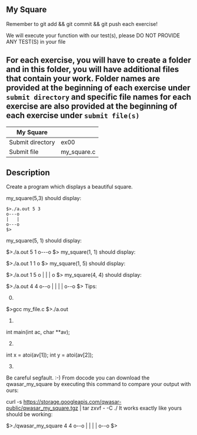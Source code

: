 ## My Square
Remember to git add && git commit && git push each exercise!

We will execute your function with our test(s), please DO NOT PROVIDE ANY TEST(S) in your file

For each exercise, you will have to create a folder and in this folder, you will have additional files that contain your work. Folder names are provided at the beginning of each exercise under `submit directory` and specific file names for each exercise are also provided at the beginning of each exercise under `submit file(s)`
-----------------------------------------------------------------------------------------------------------------------------------------------------------------------

| My Square |      |
| --------- | ---- |
| Submit directory | ex00 |
| Submit file	| my_square.c |

## Description
Create a program which displays a beautiful square.

my_square(5,3) should display:
```
$>./a.out 5 3
o---o
|   |
o---o
$>
```
my_square(5, 1) should display:

$>./a.out 5 1
o---o
$>
my_square(1, 1) should display:

$>./a.out 1 1
o
$>
my_square(1, 5) should display:

$>./a.out 1 5
o
|
|
|
o
$>
my_square(4, 4) should display:

$>./a.out 4 4
o--o
|  |
|  |
o--o
$>
Tips:

0.
$>gcc my_file.c
$>./a.out

1.
int main(int ac, char **av);

2.
int x = atoi(av[1]);
int y = atoi(av[2]);

3.
Be careful segfault. :-)
From docode you can download the qwasar_my_square by executing this command to compare your output with ours:

curl -s https://storage.googleapis.com/qwasar-public/qwasar_my_square.tgz | tar zxvf - -C ./
It works exactly like yours should be working:

$>./qwasar_my_square 4 4
o--o
|  |
|  |
o--o
$>
